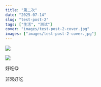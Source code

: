```yaml
---
title: "第二次"
date: "2025-07-14"
slug: "test-post-2"
tags: ["生活", "测试"]
cover: "images/test-post-2-cover.jpg"
images: ["images/test-post-2-cover.jpg"]
---
```

![](https://prod-files-secure.s3.us-west-2.amazonaws.com/112d0858-5090-4d34-a606-b75eb8d65fd2/112c6e9b-125a-4f71-a602-843170407767/1000201066.png?X-Amz-Algorithm=AWS4-HMAC-SHA256&X-Amz-Content-Sha256=UNSIGNED-PAYLOAD&X-Amz-Credential=ASIAZI2LB4666W2247SP%2F20250724%2Fus-west-2%2Fs3%2Faws4_request&X-Amz-Date=20250724T175033Z&X-Amz-Expires=3600&X-Amz-Security-Token=IQoJb3JpZ2luX2VjEAkaCXVzLXdlc3QtMiJIMEYCIQDr%2FNVcjS3bjAMb3rKEML6xz3899R1ovO7AhQIyB11vKwIhALu4Us5LvJp9RzSxnh0JeSu0E7JOeb6La2mhqERoTGfXKv8DCDEQABoMNjM3NDIzMTgzODA1Igz4lCAgFzuNbw6LNhQq3ANuaTNcB9FdaBdnDtgY%2B7ybuWTm8UUylsPn%2BqOCe6djf51HMvELlSxBkDhpUuVESMBMlKMTD8Haxe7wSt0ecE7hgclozj1wtOmjSzta36vo3JL1ql6WGMBTo%2F30KCf3tO1HZEXlZ4rk%2BCPgj5gt35nbu29IoIq3U6wrqFjY4u6RZS7HeFlViuYWGlH2yge3NfFNRnIQobMow4hgiLgcx3u7I%2BHLkvKd2BM8nMKGGT355euiXuii%2Bm1fpUk1Pre9JH%2FONGEfC3phfIzjJJuRDe55jPfqlOGY1WEyU1sJiy8S%2B2qczMvaCbG5gcACwYkfFi4tm0S6qR7LSXlmwG4tsZ0bN31bLNmdnyhmHOHvc2txHkq7ZAyYGG075xTPE8PqlLV3Up4x8woJWmLF5ckcLCI7auGhhfESKSIPsyPlR1ymTJ%2BrKjZyPtK2tQKsNizw80rhDmiatzElKhWYwmqV8biQSOTdVYEjdGeT3rxZXPT%2B0iivC%2BiMLmDQIYwEHiQEgfGi1k6MVST6qlli1Uhkb2lxGXRrWlwr99sT2JRyehzv4t9cbsEM%2F%2FMjTYxGaGpp4t5VH%2BkwEIjGVLLulamTUPiG5Dvba9AiU8uUPPD%2FogO44p8A85gaAvDlyiP%2FxjCau4nEBjqkAZsftrCcDFOf3wPhM4Yzq7vBm1kxsgq0ANNtNQFZ16w77v2%2BzoFoQvb15k32Xwl3OWnmFr1yFvL5cDEfu6s1yLIfVu5Qj5KoOniKBVAo23Yy49Ywn1ILob3Wa1iNqvZwDJrlfWRB1eB7k7PJRi942eOwNr6WiA6HMEvykzxyA0m0EMX3AdItGpkbp7oKKa97N%2Fgz%2BsmC9J%2F%2F5wzzSTeLONdBrL64&X-Amz-Signature=145c0e762168924b690dcef9ab9616523712723eecc1178fd3e67a06fb617b88&X-Amz-SignedHeaders=host&x-amz-checksum-mode=ENABLED&x-id=GetObject)


![](https://prod-files-secure.s3.us-west-2.amazonaws.com/112d0858-5090-4d34-a606-b75eb8d65fd2/ed0ded8d-aaa6-4918-a222-3cffc3f3330b/1000201056.png?X-Amz-Algorithm=AWS4-HMAC-SHA256&X-Amz-Content-Sha256=UNSIGNED-PAYLOAD&X-Amz-Credential=ASIAZI2LB4666W2247SP%2F20250724%2Fus-west-2%2Fs3%2Faws4_request&X-Amz-Date=20250724T175033Z&X-Amz-Expires=3600&X-Amz-Security-Token=IQoJb3JpZ2luX2VjEAkaCXVzLXdlc3QtMiJIMEYCIQDr%2FNVcjS3bjAMb3rKEML6xz3899R1ovO7AhQIyB11vKwIhALu4Us5LvJp9RzSxnh0JeSu0E7JOeb6La2mhqERoTGfXKv8DCDEQABoMNjM3NDIzMTgzODA1Igz4lCAgFzuNbw6LNhQq3ANuaTNcB9FdaBdnDtgY%2B7ybuWTm8UUylsPn%2BqOCe6djf51HMvELlSxBkDhpUuVESMBMlKMTD8Haxe7wSt0ecE7hgclozj1wtOmjSzta36vo3JL1ql6WGMBTo%2F30KCf3tO1HZEXlZ4rk%2BCPgj5gt35nbu29IoIq3U6wrqFjY4u6RZS7HeFlViuYWGlH2yge3NfFNRnIQobMow4hgiLgcx3u7I%2BHLkvKd2BM8nMKGGT355euiXuii%2Bm1fpUk1Pre9JH%2FONGEfC3phfIzjJJuRDe55jPfqlOGY1WEyU1sJiy8S%2B2qczMvaCbG5gcACwYkfFi4tm0S6qR7LSXlmwG4tsZ0bN31bLNmdnyhmHOHvc2txHkq7ZAyYGG075xTPE8PqlLV3Up4x8woJWmLF5ckcLCI7auGhhfESKSIPsyPlR1ymTJ%2BrKjZyPtK2tQKsNizw80rhDmiatzElKhWYwmqV8biQSOTdVYEjdGeT3rxZXPT%2B0iivC%2BiMLmDQIYwEHiQEgfGi1k6MVST6qlli1Uhkb2lxGXRrWlwr99sT2JRyehzv4t9cbsEM%2F%2FMjTYxGaGpp4t5VH%2BkwEIjGVLLulamTUPiG5Dvba9AiU8uUPPD%2FogO44p8A85gaAvDlyiP%2FxjCau4nEBjqkAZsftrCcDFOf3wPhM4Yzq7vBm1kxsgq0ANNtNQFZ16w77v2%2BzoFoQvb15k32Xwl3OWnmFr1yFvL5cDEfu6s1yLIfVu5Qj5KoOniKBVAo23Yy49Ywn1ILob3Wa1iNqvZwDJrlfWRB1eB7k7PJRi942eOwNr6WiA6HMEvykzxyA0m0EMX3AdItGpkbp7oKKa97N%2Fgz%2BsmC9J%2F%2F5wzzSTeLONdBrL64&X-Amz-Signature=9393aee6cf6247a588c60eec3a9943283e225bb3646b9a8c2962bdcd362addb8&X-Amz-SignedHeaders=host&x-amz-checksum-mode=ENABLED&x-id=GetObject)


好吃😋


非常好吃

